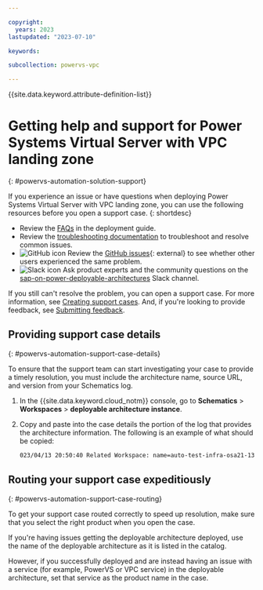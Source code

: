 ```yaml
---

copyright:
  years: 2023
lastupdated: "2023-07-10"

keywords:

subcollection: powervs-vpc

---
```


{{site.data.keyword.attribute-definition-list}}

# Getting help and support for Power Systems Virtual Server with VPC landing zone
{: #powervs-automation-solution-support}

If you experience an issue or have questions when deploying Power Systems Virtual Server with VPC landing zone, you can use the following resources before you open a support case.
{: shortdesc}

- Review the [FAQs](/docs/powervs-vpc?topic=powervs-vpc-powervs-automation-faqs) in the deployment guide.
- Review the [troubleshooting documentation](/docs/powervs-vpc?topic=powervs-vpc-troubleshoot-deploy) to troubleshoot and resolve common issues.
- ![GitHub icon](../icons/logo-github-16.svg "GitHub icon") Review the [GitHub issues](https://github.com/terraform-ibm-modules/terraform-ibm-powervs-infrastrucutre/issues){: external} to see whether other users experienced the same problem.
- ![Slack icon](../icons/logo-slack-16.svg "Slack icon") Ask product experts and the community questions on the [sap-on-power-deployable-architectures](https://ibm-cloudplatform.slack.com/archives/C04RJB1UX53) Slack channel.

If you still can't resolve the problem, you can open a support case. For more information, see [Creating support cases](/docs/get-support?topic=get-support-open-case). And, if you're looking to provide feedback, see [Submitting feedback](/docs/overview?topic=overview-feedback).

## Providing support case details
{: #powervs-automation-support-case-details}

To ensure that the support team can start investigating your case to provide a timely resolution, you must include the architecture name, source URL, and version from your Schematics log.

1. In the {{site.data.keyword.cloud_notm}} console, go to **Schematics** > **Workspaces** > **deployable architecture instance**.
1. Copy and paste into the case details the portion of the log that provides the architecture information. The following is an example of what should be copied:

   ```sh
   023/04/13 20:50:40 Related Workspace: name=auto-test-infra-osa21-13-04-2023, sourcerelease=(not specified), sourceurl=https://github.com/terraform-ibm-modules/terraform-ibm-powervs-infrastructure/archive/v6.2.0.tar.gz, folder=terraform-ibm-powervs-infrastructure-6.2.0/examples/ibm-catalog/deployable-architectures/full-stack
   ```

## Routing your support case expeditiously 
{: #powervs-automation-support-case-routing}

To get your support case routed correctly to speed up resolution, make sure that you select the right product when you open the case. 

If you're having issues getting the deployable architecture deployed, use the name of the deployable architecture as it is listed in the catalog. 

However, if you successfully deployed and are instead having an issue with a service (for example, PowerVS or VPC service) in the deployable architecture, set that service as the product name in the case. 
